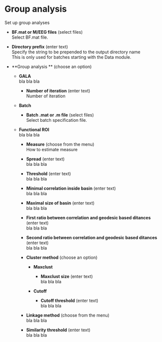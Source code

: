 # Group analysis  
Set up group analyses   

* **BF.mat or M/EEG files** (select files)  
Select BF.mat file.   

* **Directory prefix** (enter text)  
Specify the string to be prepended to the output directory name   
This is only used for batches starting with the Data module.   

* **Group analysis ** (choose an option)  

    * **GALA**   
    bla bla bla   

        * **Number of iteration** (enter text)  
        Number of iteration   

    * **Batch**   

        * **Batch .mat or .m file** (select files)  
        Select batch specification file.   

    * **Functional ROI**   
    bla bla bla   

        * **Measure** (choose from the menu)  
        How to estimate measure   

        * **Spread** (enter text)  
        bla bla bla   

        * **Threshold** (enter text)  
        bla bla bla   

        * **Minimal correlation inside basin** (enter text)  
        bla bla bla   

        * **Maximal size of basin** (enter text)  
        bla bla bla   

        * **First ratio between correlation and geodesic based ditances** (enter text)  
        bla bla bla   

        * **Second ratio between correlation and geodesic based ditances** (enter text)  
        bla bla bla   

        * **Cluster method** (choose an option)  

            * **Maxclust**   

                * **Maxclust size** (enter text)  
                bla bla bla   

            * **Cutoff**   

                * **Cutoff threshold** (enter text)  
                bla bla bla   

        * **Linkage method** (choose from the menu)  
        bla bla bla   

        * **Similarity threshold** (enter text)  
        bla bla bla   
